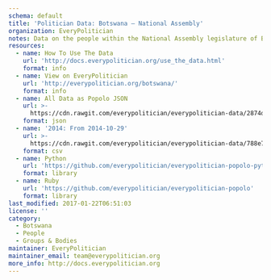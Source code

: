 ```yaml
---
schema: default
title: 'Politician Data: Botswana — National Assembly'
organization: EveryPolitician
notes: Data on the people within the National Assembly legislature of Botswana.
resources:
  - name: How To Use The Data
    url: 'http://docs.everypolitician.org/use_the_data.html'
    format: info
  - name: View on EveryPolitician
    url: 'http://everypolitician.org/botswana/'
    format: info
  - name: All Data as Popolo JSON
    url: >-
      https://cdn.rawgit.com/everypolitician/everypolitician-data/2874d65ee994b53d0d078517e17fe7dfcc36afa7/data/Botswana/Assembly/ep-popolo-v1.0.json
    format: json
  - name: '2014: From 2014-10-29'
    url: >-
      https://cdn.rawgit.com/everypolitician/everypolitician-data/788e7eab474c44848233788bb31643508b401a6e/data/Botswana/Assembly/term-2014.csv
    format: csv
  - name: Python
    url: 'https://github.com/everypolitician/everypolitician-popolo-python'
    format: library
  - name: Ruby
    url: 'https://github.com/everypolitician/everypolitician-popolo'
    format: library
last_modified: 2017-01-22T06:51:03
license: ''
category:
  - Botswana
  - People
  - Groups & Bodies
maintainer: EveryPolitician
maintainer_email: team@everypolitician.org
more_info: http://docs.everypolitician.org
---
```

